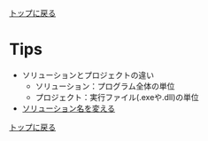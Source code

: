 [トップに戻る](../index.md)

# Tips
- ソリューションとプロジェクトの違い
	- ソリューション：プログラム全体の単位
	- プロジェクト：実行ファイル(.exeや.dll)の単位
- [ソリューション名を変える](https://www.atmarkit.co.jp/ait/articles/1804/18/news019.html)

[トップに戻る](../index.md)
